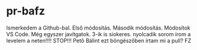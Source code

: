 # pr-bafz
Ismerkedem a Github-bal.
Első módosítás.
Második módosítás.
Módosítok VS Code.
Még egyszer javítgatok.
3-ik is siokeres.
nyolcadik sorom
írom a levelem a neten!!!!
STOP!!!
Pető Bálint
ezt böngészőben írtam
mi a pull?
FZ

